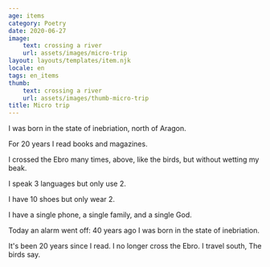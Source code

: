 ```yaml
---
age: items
category: Poetry
date: 2020-06-27
image:
    text: crossing a river
    url: assets/images/micro-trip
layout: layouts/templates/item.njk
locale: en
tags: en_items
thumb:
    text: crossing a river
    url: assets/images/thumb-micro-trip
title: Micro trip
---
```


I was born in the state of inebriation, north of Aragon.

For 20 years I read books and magazines.

I crossed the Ebro many times, above, like the birds, but without wetting my beak.

I speak 3 languages but only use 2.

I have 10 shoes but only wear 2.

I have a single phone, a single family, and a single God.

Today an alarm went off: 40 years ago I was born in the state of inebriation.

It's been 20 years since I read. I no longer cross the Ebro. I travel south, The birds say.

